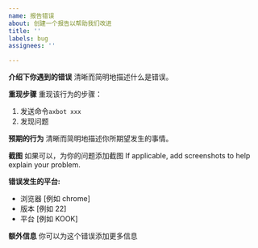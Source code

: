 ```yaml
---
name: 报告错误
about: 创建一个报告以帮助我们改进
title: ''
labels: bug
assignees: ''

---
```


**介绍下你遇到的错误**
清晰而简明地描述什么是错误。

**重现步骤**
重现该行为的步骤：
1. 发送命令`axbot xxx`
2. 发现问题

**预期的行为**
清晰而简明地描述你所期望发生的事情。

**截图**
如果可以，为你的问题添加截图
If applicable, add screenshots to help explain your problem.

**错误发生的平台:**
 - 浏览器 [例如 chrome]
 - 版本 [例如 22]
 - 平台 [例如 KOOK]

**额外信息**
你可以为这个错误添加更多信息
